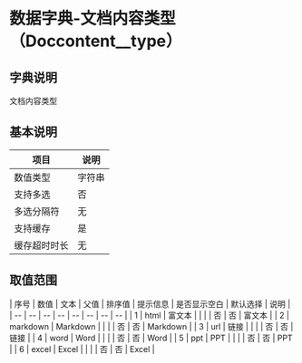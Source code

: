 # 数据字典-文档内容类型（Doccontent__type）
## 字典说明
文档内容类型

## 基本说明
| 项目 | 说明 |
| -- | -- |
| 数值类型 | 字符串 |
| 支持多选 | 否 |
| 多选分隔符 | 无 |
| 支持缓存 | 是 |
| 缓存超时时长 | 无 |

## 取值范围
| 序号 | 数值 | 文本 | 父值 | 排序值 | 提示信息 | 是否显示空白 | 默认选择 | 说明 |
| -- | -- | -- | -- | -- | -- | -- | -- |
| 1 | html | 富文本 |  |  |  | 否 | 否 | 富文本 |
| 2 | markdown | Markdown |  |  |  | 否 | 否 | Markdown |
| 3 | url | 链接 |  |  |  | 否 | 否 | 链接 |
| 4 | word | Word |  |  |  | 否 | 否 | Word |
| 5 | ppt | PPT |  |  |  | 否 | 否 | PPT |
| 6 | excel | Excel |  |  |  | 否 | 否 | Excel |

